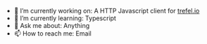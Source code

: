 - 🔭 I’m currently working on: A HTTP Javascript client for [trefel.io](https://trefle.io/)
- 🌱 I’m currently learning: Typescript
- 💬 Ask me about: Anything
- 📫 How to reach me: Email
